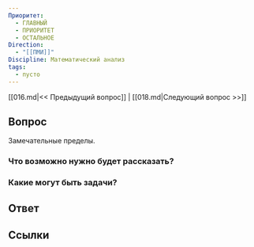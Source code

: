 ```yaml
---
Приоритет:
  - ГЛАВНЫЙ
  - ПРИОРИТЕТ
  - ОСТАЛЬНОЕ
Direction:
  - "[[ПМИ]]" 
Discipline: Математический анализ 
tags:
  - пусто
---
```

[[016.md|<< Предыдущий вопрос]] | [[018.md|Следующий вопрос >>]]
## Вопрос

Замечательные пределы.

### Что возможно нужно будет рассказать?

### Какие могут быть задачи?

## Ответ

## Ссылки

